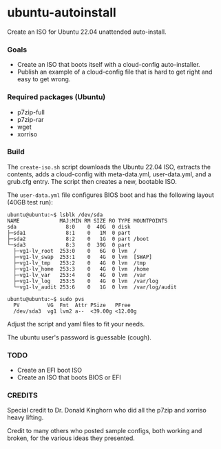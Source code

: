 # ubuntu-autoinstall

Create an ISO for Ubuntu 22.04 unattended auto-install.

### Goals

- Create an ISO that boots itself with a cloud-config auto-installer.
- Publish an example of a cloud-config file that is hard to get right and easy to get wrong.

### Required packages (Ubuntu)

- p7zip-full
- p7zip-rar
- wget
- xorriso

### Build

The ```create-iso.sh``` script downloads the Ubuntu 22.04 ISO, extracts the contents, adds a cloud-config with meta-data.yml, user-data.yml, and a grub.cfg entry.  The script then creates a new, bootable ISO.

The ```user-data.yml``` file configures BIOS boot and has the following layout (40GB test run):
```
ubuntu@ubuntu:~$ lsblk /dev/sda
NAME             MAJ:MIN RM SIZE RO TYPE MOUNTPOINTS
sda                8:0    0  40G  0 disk
├─sda1             8:1    0   1M  0 part
├─sda2             8:2    0   1G  0 part /boot
└─sda3             8:3    0  39G  0 part
  ├─vg1-lv_root  253:0    0   6G  0 lvm  /
  ├─vg1-lv_swap  253:1    0   4G  0 lvm  [SWAP]
  ├─vg1-lv_tmp   253:2    0   4G  0 lvm  /tmp
  ├─vg1-lv_home  253:3    0   4G  0 lvm  /home
  ├─vg1-lv_var   253:4    0   4G  0 lvm  /var
  ├─vg1-lv_log   253:5    0   4G  0 lvm  /var/log
  └─vg1-lv_audit 253:6    0   1G  0 lvm  /var/log/audit

ubuntu@ubuntu:~$ sudo pvs
  PV         VG  Fmt  Attr PSize   PFree
  /dev/sda3  vg1 lvm2 a--  <39.00g <12.00g

```

Adjust the script and yaml files to fit your needs.

The ubuntu user's password is guessable (cough).

### TODO

- Create an EFI boot ISO
- Create an ISO that boots BIOS or EFI

### CREDITS

Special credit to Dr. Donald Kinghorn who did all the p7zip and xorriso heavy lifting.

Credit to many others who posted sample configs, both working and broken, for the various ideas they presented.

